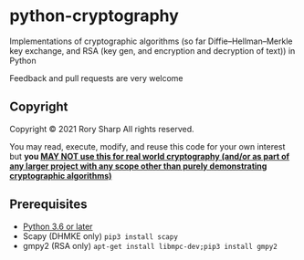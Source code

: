 # python-cryptography
Implementations of cryptographic algorithms (so far Diffie–Hellman–Merkle key exchange, and RSA (key gen, and encryption and decryption of text)) in Python

Feedback and pull requests are very welcome

## Copyright
Copyright © 2021  Rory Sharp All rights reserved.

You may read, execute, modify, and reuse this code for your own interest but **you [MAY NOT use this for real world cryptography (and/or as part of any larger project with any scope other than purely demonstrating cryptographic algorithms)](https://www.vice.com/en/article/wnx8nq/why-you-dont-roll-your-own-crypto)**
## Prerequisites
* [Python 3.6 or later](https://www.python.org/downloads/)
* Scapy (DHMKE only) `pip3 install scapy`
* gmpy2 (RSA only) `apt-get install libmpc-dev;pip3 install gmpy2`
